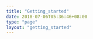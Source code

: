 ```yaml
---
title: "Getting_started"
date: 2018-07-06T05:36:46+08:00
type: "page"
layout: "getting_started"
---
```


